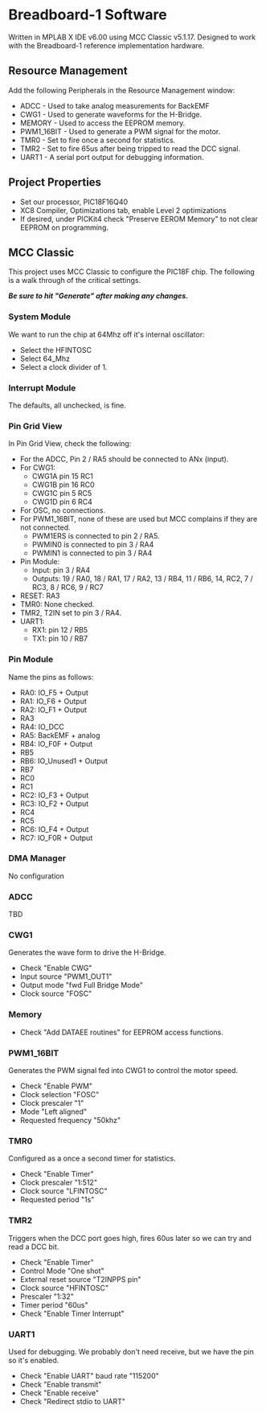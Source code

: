 # Breadboard-1 Software

Written in MPLAB X IDE v6.00 using MCC Classic v5.1.17.  Designed to work
with the Breadboard-1 reference implementation hardware.

## Resource Management

Add the following Peripherals in the Resource Management window:

- ADCC - Used to take analog measurements for BackEMF
- CWG1 - Used to generate waveforms for the H-Bridge.
- MEMORY - Used to access the EEPROM memory.
- PWM1_16BIT - Used to generate a PWM signal for the motor.
- TMR0 - Set to fire once a second for statistics.
- TMR2 - Set to fire 65us after being tripped to read the DCC signal.
- UART1 - A serial port output for debugging information.

## Project Properties

- Set our processor, PIC18F16Q40
- XC8 Compiler, Optimizations tab, enable Level 2 optimizations
- If desired, under PICKit4 check "Preserve EEROM Memory" to not clear 
  EEPROM on programming.

## MCC Classic

This project uses MCC Classic to configure the PIC18F chip.  The following is
a walk through of the critical settings.  

***Be sure to hit "Generate" after making any changes.***

### System Module

We want to run the chip at 64Mhz off it's internal oscillator:

- Select the HFINTOSC
- Select 64_Mhz
- Select a clock divider of 1.

### Interrupt Module

The defaults, all unchecked, is fine.

### Pin Grid View

In Pin Grid View, check the following:

- For the ADCC, Pin 2 / RA5 should be connected to ANx (input).
- For CWG1:
  - CWG1A pin 15 RC1
  - CWG1B pin 16 RC0
  - CWG1C pin 5  RC5
  - CWG1D pin 6  RC4
- For OSC, no connections.
- For PWM1_16BIT, none of these are used but MCC complains if they are not connected.
  - PWM1ERS is connected to pin 2 / RA5.
  - PWMIN0 is connected to pin 3 / RA4
  - PWMIN1 is connected to pin 3 / RA4
- Pin Module:
  - Input: pin 3 / RA4
  - Outputs: 19 / RA0, 18 / RA1, 17 / RA2, 13 / RB4, 11 / RB6, 14, RC2, 7 / RC3, 8 / RC6, 9 / RC7
- RESET: RA3
- TMR0: None checked.
- TMR2, T2IN set to pin 3 / RA4.
- UART1:
  - RX1: pin 12 / RB5
  - TX1: pin 10 / RB7

### Pin Module

Name the pins as follows:

- RA0: IO_F5 + Output
- RA1: IO_F6 + Output
- RA2: IO_F1 + Output
- RA3
- RA4: IO_DCC
- RA5: BackEMF + analog
- RB4: IO_F0F + Output
- RB5
- RB6: IO_Unused1 + Output
- RB7
- RC0
- RC1
- RC2: IO_F3 + Output
- RC3: IO_F2 + Output
- RC4
- RC5
- RC6: IO_F4 + Output
- RC7: IO_F0R + Output

### DMA Manager

No configuration

### ADCC 

TBD

### CWG1

Generates the wave form to drive the H-Bridge.

- Check "Enable CWG"
- Input source "PWM1_OUT1"
- Output mode "fwd Full Bridge Mode"
- Clock source "FOSC"

### Memory

- Check "Add DATAEE routines" for EEPROM access functions.

### PWM1_16BIT

Generates the PWM signal fed into CWG1 to control the motor speed.

- Check "Enable PWM"
- Clock selection "FOSC"
- Clock prescaler "1"
- Mode "Left aligned"
- Requested frequency "50khz"

### TMR0

Configured as a once a second timer for statistics.

- Check "Enable Timer"
- Clock prescaler "1:512"
- Clock source "LFINTOSC"
- Requested period "1s"

### TMR2

Triggers when the DCC port goes high, fires 60us later so we can try and read
a DCC bit.

- Check "Enable Timer"
- Control Mode "One shot"
- External reset source "T2INPPS pin"
- Clock source "HFINTOSC"
- Prescaler "1:32"
- Timer period "60us"
- Check "Enable Timer Interrupt"

### UART1 

Used for debugging.  We probably don't need receive, but we have the pin
so it's enabled.

- Check "Enable UART" baud rate "115200"
- Check "Enable transmit"
- Check "Enable receive"
- Check "Redirect stdio to UART"




